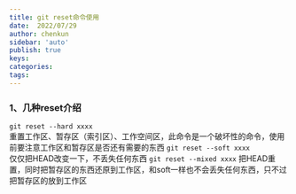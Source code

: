 ```yaml
---
title: git reset命令使用
date:  2022/07/29
author: chenkun
sidebar: 'auto'
publish: true
keys:
categories:
tags:
---
```


### 1、几种reset介绍
`git reset --hard xxxx`  
重置工作区、暂存区（索引区）、工作空间区，此命令是一个破坏性的命令，使用前要注意工作区和暂存区是否还有需要的东西
`git reset --soft xxxx`  
仅仅把HEAD改变一下，不丢失任何东西
`git reset --mixed xxxx`
把HEAD重置，同时把暂存区的东西还原到工作区，和soft一样也不会丢失任何东西，只不过把暂存区的放到工作区